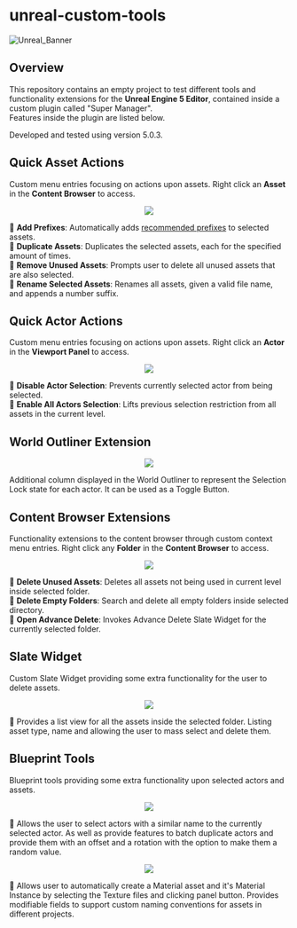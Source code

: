 # unreal-custom-tools
![Unreal_Banner](https://github.com/Izenz/unreal-custom-tools/assets/34793945/4b5cad29-fc22-4010-8f21-d2a8c47f3939)
## Overview
This repository contains an empty project to test different tools and functionality extensions for the **Unreal Engine 5 Editor**, contained inside a custom plugin called "Super Manager".<br />
Features inside the plugin are listed below.

Developed and tested using version 5.0.3. 

## Quick Asset Actions
Custom menu entries focusing on actions upon assets.
Right click an **Asset** in the **Content Browser** to access.

<p align="center">
  <img src="https://github.com/Izenz/unreal-custom-tools/assets/34793945/6550b28c-67f2-46d5-a5c0-ef17053137e9">
</p>

:small_blue_diamond: **Add Prefixes**: Automatically adds <a href="https://docs.unrealengine.com/4.27/en-US/ProductionPipelines/AssetNaming/">recommended prefixes</a> to selected assets. <br />
:small_blue_diamond: **Duplicate Assets**: Duplicates the selected assets, each for the specified amount of times. <br />
:small_blue_diamond: **Remove Unused Assets**: Prompts user to delete all unused assets that are also selected.<br />
:small_blue_diamond: **Rename Selected Assets**: Renames all assets, given a valid file name, and appends a number suffix.

## Quick Actor Actions
Custom menu entries focusing on actions upon assets.
Right click an **Actor** in the **Viewport Panel** to access.

<p align="center">
  <img src="https://github.com/Izenz/unreal-custom-tools/assets/34793945/bae4ffd6-b511-41a2-b7f4-9951f6bcc977">
</p>

:small_blue_diamond: **Disable Actor Selection**: Prevents currently selected actor from being selected.<br />
:small_blue_diamond: **Enable All Actors Selection**: Lifts previous selection restriction from all assets in the current level.

## World Outliner Extension
<p align="center">
  <img src="https://github.com/Izenz/unreal-custom-tools/assets/34793945/9cc35744-bcfe-4631-a20b-5e81393694e2">
</p>

Additional column displayed in the World Outliner to represent the Selection Lock state for each actor. It can be used as a Toggle Button.

## Content Browser Extensions
Functionality extensions to the content browser through custom context menu entries.
Right click any **Folder** in the **Content Browser** to access.

<p align="center">
  <img src="https://github.com/Izenz/unreal-custom-tools/assets/34793945/a3ea6327-a532-4d83-8180-92b43a87fd81">
</p>

:small_blue_diamond: **Delete Unused Assets**: Deletes all assets not being used in current level inside selected folder.<br />
:small_blue_diamond: **Delete Empty Folders**: Search and delete all empty folders inside selected directory. <br />
:small_blue_diamond: **Open Advance Delete**: Invokes Advance Delete Slate Widget for the currently selected folder.

## Slate Widget
Custom Slate Widget providing some extra functionality for the user to delete assets.

<p align="center">
  <img src="https://github.com/Izenz/unreal-custom-tools/assets/34793945/0e85a035-3521-481b-8793-99e620c8a40e">
</p>

:small_blue_diamond: Provides a list view for all the assets inside the selected folder. Listing asset type, name and allowing the user to mass select and delete them.

## Blueprint Tools
Blueprint tools providing some extra functionality upon selected actors and assets.

<p align="center">
  <img src="https://github.com/Izenz/unreal-custom-tools/assets/34793945/e76e62b8-ac4d-43a8-ac23-cdcf2d772ed5">
</p>

:small_blue_diamond: Allows the user to select actors with a similar name to the currently selected actor. As well as provide features to batch duplicate actors and provide them with an offset and a rotation with the option to make them a random value.

<p align="center">
  <img src="https://github.com/Izenz/unreal-custom-tools/assets/34793945/59ce02d1-496c-4ec9-af90-d888c59177ef">
</p>

:small_blue_diamond: Allows user to automatically create a Material asset and it's Material Instance by selecting the Texture files and clicking panel button.
Provides modifiable fields to support custom naming conventions for assets in different projects.

